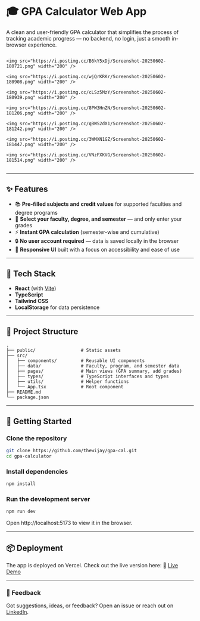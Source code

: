 # 🎓 GPA Calculator Web App

A clean and user-friendly GPA calculator that simplifies the process of tracking academic progress — no backend, no login, just a smooth in-browser experience.

<div style="display: flex; flex-wrap: wrap; gap: 10px;">

    <img src="https://i.postimg.cc/B6kY5xDj/Screenshot-20250602-180721.png" width="200" />

    <img src="https://i.postimg.cc/wjQrKRKr/Screenshot-20250602-180908.png" width="200" />

    <img src="https://i.postimg.cc/cLSz5MzY/Screenshot-20250602-180939.png" width="200" />

    <img src="https://i.postimg.cc/8PW3HnZN/Screenshot-20250602-181206.png" width="200" />

    <img src="https://i.postimg.cc/qBWS2dX1/Screenshot-20250602-181242.png" width="200" />

    <img src="https://i.postimg.cc/3WMXN1GZ/Screenshot-20250602-181447.png" width="200" />

    <img src="https://i.postimg.cc/VNzFXKVG/Screenshot-20250602-181514.png" width="200" />

</div>

---

## ✨ Features

- 📚 **Pre-filled subjects and credit values** for supported faculties and degree programs
- 🎯 **Select your faculty, degree, and semester** — and only enter your grades
- ⚡ **Instant GPA calculation** (semester-wise and cumulative)
- 🔒 **No user account required** — data is saved locally in the browser
- 📱 **Responsive UI** built with a focus on accessibility and ease of use

---

## 🔧 Tech Stack

- **React** (with [Vite](https://vitejs.dev/))
- **TypeScript**
- **Tailwind CSS**
- **LocalStorage** for data persistence

---

## 📂 Project Structure

```
.
├── public/                 # Static assets
├── src/
│   ├── components/         # Reusable UI components
│   ├── data/               # Faculty, program, and semester data
│   ├── pages/              # Main views (GPA summary, add grades)
│   ├── types/              # TypeScript interfaces and types
│   ├── utils/              # Helper functions
│   └── App.tsx             # Root component
├── README.md
└── package.json
```

---

## 🚀 Getting Started

### Clone the repository

```bash
git clone https://github.com/thewijay/gpa-cal.git
cd gpa-calculator
```

### Install dependencies

```bash
npm install
```

### Run the development server

```bash
npm run dev
```

Open http://localhost:5173 to view it in the browser.

---

## 📦 Deployment

The app is deployed on Vercel. Check out the live version here:
🔗 [Live Demo](https://gpacalsusl.vercel.app/)

---

### 💬 Feedback

Got suggestions, ideas, or feedback? Open an issue or reach out on [LinkedIn](https://www.linkedin.com/in/pubudu-wijesundara/).
